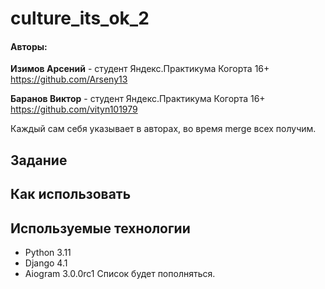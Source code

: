 # culture_its_ok_2

<h4>Авторы:</h4>

**Изимов Арсений**  - студент Яндекс.Практикума Когорта 16+
https://github.com/Arseny13

**Баранов Виктор**  - студент Яндекс.Практикума Когорта 16+
https://github.com/vityn101979



Каждый сам себя указывает в авторах, во время merge всех получим.

<h2>Задание</h2>

<h2>Как использовать</h2>

<h2>Используемые технологии</h2>

- Python 3.11
- Django 4.1
- Aiogram 3.0.0rc1
Cписок будет пополняться.
